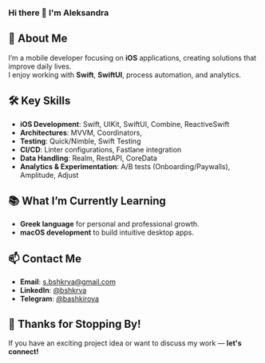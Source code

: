 ### Hi there 👋 I'm Aleksandra

<!--
**ABashkirova/ABashkirova** is a ✨ _special_ ✨ repository because its `README.md` (this file) appears on your GitHub profile.

Here are some ideas to get you started:

- 🔭 I’m currently working on ...
- 🌱 I’m currently learning ...
- 👯 I’m looking to collaborate on ...
- 🤔 I’m looking for help with ...
- 💬 Ask me about ...
- 📫 How to reach me: ...
- 😄 Pronouns: ...
- ⚡ Fun fact: ...
-->


## 🚀 About Me

I’m a mobile developer focusing on **iOS** applications, creating solutions that improve daily lives.  
I enjoy working with **Swift**, **SwiftUI**, process automation, and analytics.

## 🛠 **Key Skills**

- **iOS Development**: Swift, UIKit, SwiftUI, Combine, ReactiveSwift  
- **Architectures**: MVVM, Coordinators,
- **Testing**: Quick/Nimble, Swift Testing  
- **CI/CD**: Linter configurations, Fastlane integration
- **Data Handling**: Realm, RestAPI, CoreData
- **Analytics & Experimentation**: A/B tests (Onboarding/Paywalls), Amplitude, Adjust

## 📚 **What I’m Currently Learning**  

- **Greek language** for personal and professional growth.  
- **macOS development** to build intuitive desktop apps.

## 📫 **Contact Me**  
- **Email**: s.bshkrva@gmail.com 
- **LinkedIn**: [@bshkrva](www.linkedin.com/in/bshkrva)
- **Telegram**: [@bashkirova](https://t.me/bashkirova)


## 🌟 **Thanks for Stopping By!**  
If you have an exciting project idea or want to discuss my work — **let's connect!**  
